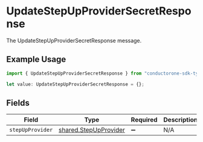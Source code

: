 # UpdateStepUpProviderSecretResponse

The UpdateStepUpProviderSecretResponse message.

## Example Usage

```typescript
import { UpdateStepUpProviderSecretResponse } from "conductorone-sdk-typescript/sdk/models/shared";

let value: UpdateStepUpProviderSecretResponse = {};
```

## Fields

| Field                                                                 | Type                                                                  | Required                                                              | Description                                                           |
| --------------------------------------------------------------------- | --------------------------------------------------------------------- | --------------------------------------------------------------------- | --------------------------------------------------------------------- |
| `stepUpProvider`                                                      | [shared.StepUpProvider](../../../sdk/models/shared/stepupprovider.md) | :heavy_minus_sign:                                                    | N/A                                                                   |